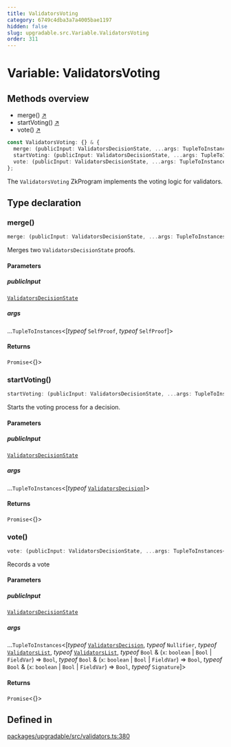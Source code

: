```yaml
---
title: ValidatorsVoting
category: 6749c4dba3a7a4005bae1197
hidden: false
slug: upgradable.src.Variable.ValidatorsVoting
order: 311
---
```


# Variable: ValidatorsVoting

## Methods overview

- merge() [↗](#merge)
- startVoting() [↗](#startvoting)
- vote() [↗](#vote)

```ts
const ValidatorsVoting: {} & {
  merge: (publicInput: ValidatorsDecisionState, ...args: TupleToInstances<[typeof SelfProof, typeof SelfProof]>) => Promise<{}>;
  startVoting: (publicInput: ValidatorsDecisionState, ...args: TupleToInstances<[typeof ValidatorsDecision]>) => Promise<{}>;
  vote: (publicInput: ValidatorsDecisionState, ...args: TupleToInstances<[typeof ValidatorsDecision, typeof Nullifier, typeof ValidatorsList, typeof ValidatorsList, typeof Bool & (x: boolean | Bool | FieldVar) => Bool, typeof Bool & (x: boolean | Bool | FieldVar) => Bool, typeof Bool & (x: boolean | Bool | FieldVar) => Bool, typeof Signature]>) => Promise<{}>;
};
```

The `ValidatorsVoting` ZkProgram implements the voting logic for validators.

## Type declaration

### merge()

```ts
merge: (publicInput: ValidatorsDecisionState, ...args: TupleToInstances<[typeof SelfProof, typeof SelfProof]>) => Promise<{}>;
```

Merges two `ValidatorsDecisionState` proofs.

#### Parameters

##### publicInput

[`ValidatorsDecisionState`](upgradablesrcclassvalidatorsdecisionstate)

##### args

...`TupleToInstances`\<[*typeof* `SelfProof`, *typeof* `SelfProof`]\>

#### Returns

`Promise`\<\{\}\>

### startVoting()

```ts
startVoting: (publicInput: ValidatorsDecisionState, ...args: TupleToInstances<[typeof ValidatorsDecision]>) => Promise<{}>;
```

Starts the voting process for a decision.

#### Parameters

##### publicInput

[`ValidatorsDecisionState`](upgradablesrcclassvalidatorsdecisionstate)

##### args

...`TupleToInstances`\<[*typeof* [`ValidatorsDecision`](upgradablesrcclassvalidatorsdecision)]\>

#### Returns

`Promise`\<\{\}\>

### vote()

```ts
vote: (publicInput: ValidatorsDecisionState, ...args: TupleToInstances<[typeof ValidatorsDecision, typeof Nullifier, typeof ValidatorsList, typeof ValidatorsList, typeof Bool & (x: boolean | Bool | FieldVar) => Bool, typeof Bool & (x: boolean | Bool | FieldVar) => Bool, typeof Bool & (x: boolean | Bool | FieldVar) => Bool, typeof Signature]>) => Promise<{}>;
```

Records a vote

#### Parameters

##### publicInput

[`ValidatorsDecisionState`](upgradablesrcclassvalidatorsdecisionstate)

##### args

...`TupleToInstances`\<[*typeof* [`ValidatorsDecision`](upgradablesrcclassvalidatorsdecision), *typeof* `Nullifier`, *typeof* [`ValidatorsList`](upgradablesrcclassvalidatorslist), *typeof* [`ValidatorsList`](upgradablesrcclassvalidatorslist), *typeof* `Bool` & (`x`: `boolean` \| `Bool` \| `FieldVar`) => `Bool`, *typeof* `Bool` & (`x`: `boolean` \| `Bool` \| `FieldVar`) => `Bool`, *typeof* `Bool` & (`x`: `boolean` \| `Bool` \| `FieldVar`) => `Bool`, *typeof* `Signature`]\>

#### Returns

`Promise`\<\{\}\>

## Defined in

[packages/upgradable/src/validators.ts:380](https://github.com/zkcloudworker/minatokens-lib/blob/main/packages/upgradable/src/validators.ts#L380)

